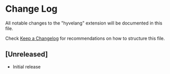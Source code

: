 # Change Log

All notable changes to the "hyvelang" extension will be documented in this file.

Check [Keep a Changelog](http://keepachangelog.com/) for recommendations on how to structure this file.

## [Unreleased]

- Initial release